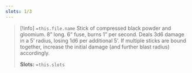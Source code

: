 ```yaml
---
slots: 1/3
---
```

> [!info]  `=this.file.name`
> Stick of compressed  black powder and gloomium. 8” long. 6” fuse, burns 1” per second. 
> Deals 3d6 damage in a 5’ radius, losing 1d6 per additional 5’. If multiple sticks are bound together, increase the initial damage (and further blast radius) accordingly.
> 
> **Slots:** `=this.slots`










